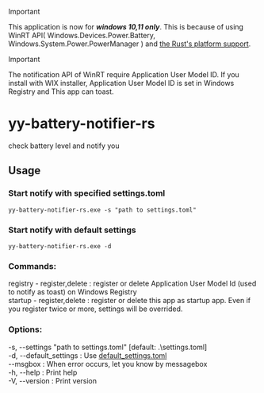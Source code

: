 > [!IMPORTANT]
> This application is now for ***windows 10,11 only***. This is because of using WinRT API( Windows.Devices.Power.Battery, Windows.System.Power.PowerManager ) and [the Rust's platform support](https://doc.rust-lang.org/beta/rustc/platform-support.html).  
  
> [!IMPORTANT]
> The notification API of WinRT require Application User Model ID. If you install with WIX installer, Application User Model ID is set in Windows Registry and This app can toast.
# yy-battery-notifier-rs
check battery level and notify you

## Usage

### Start notify with specified settings.toml
`yy-battery-notifier-rs.exe -s "path to settings.toml"`

### Start notify with default settings
`yy-battery-notifier-rs.exe -d`

### Commands:
  registry - register,delete : register or delete Application User Model Id (used to notify as toast) on Windows Registry  
  startup - register,delete : register or delete this app as startup app. Even if you register twice or more, settings will be overrided.  

### Options:
  -s, --settings "path to settings.toml"  \[default: .\settings.toml]  
  -d, --default_settings : Use [default_settings.toml](https://github.com/yy-tromb/yy-battery-notifier-rs/blob/main/default_settings.toml)  
      --msgbox : When error occurs, let you know by messagebox  
  -h, --help : Print help  
  -V, --version : Print version  
